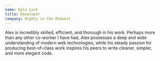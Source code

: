 ```yaml
---
name: Kyle Luck
title: Developer
company: Mighty in the Midwest
---
```


Alex is incredibly skilled, efficient, and thorough in his work. Perhaps more than any other co-worker I have had, Alex possesses a deep and wide understanding of modern web technologies, while his steady passion for producing best-of-class work inspires his peers to write cleaner, simpler, and more elegant code.

